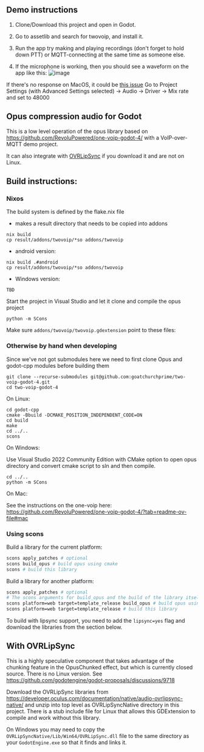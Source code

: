 ## Demo instructions
1. Clone/Download this project and open in Godot.
2. Go to assetlib and search for twovoip, and install it.
3. Run the app try making and playing recordings (don't forget to hold down PTT) or MQTT-connecting at the same time as someone else.

4. If the microphone is working, then you should see a waveform on the app like this:
![image](https://github.com/user-attachments/assets/6571635a-a134-4efb-862b-9e62f04854d6)

If there's no response on MacOS, it could be [this issue](https://github.com/quellus/GDTuber/issues/76)  Go to Project Settings (with Advanced Settings selected) -> Audio -> Driver -> Mix rate and set to 48000


## Opus compression audio for Godot

This is a low level operation of the opus library based on https://github.com/RevoluPowered/one-voip-godot-4/
with a VoIP-over-MQTT demo project.  

It can also integrate with [OVRLipSync](https://developer.oculus.com/documentation/native/audio-ovrlipsync-native/) 
if you download it and are not on Linux.

## Build instructions:

### Nixos

The build system is defined by the flake.nix file

 * makes a result directory that needs to be copied into addons

```
nix build
cp result/addons/twovoip/*so addons/twovoip
```

 * android version:

```
nix build .#android
cp result/addons/twovoip/*so addons/twovoip
```

 * Windows version:

```
TBD
```

Start the project in Visual Studio and let it clone and compile the opus project

```
python -m SCons
```

Make sure `addons/twovoip/twovoip.gdextension` point to these files:

### Otherwise by hand when developing

Since we've not got submodules here we need to
first clone Opus and godot-cpp modules before building them

```
git clone --recurse-submodules git@github.com:goatchurchprime/two-voip-godot-4.git
cd two-voip-godot-4
```

On Linux:

```
cd godot-cpp
cmake -Bbuild -DCMAKE_POSITION_INDEPENDENT_CODE=ON
cd build
make
cd ../..
scons
```

On Windows:

Use Visual Studio 2022 Community Edition with CMake option to open opus
directory and convert cmake script to sln and then compile.

```
cd ../..
python -m SCons
```
On Mac:

See the instructions on the one-voip here: https://github.com/RevoluPowered/one-voip-godot-4/?tab=readme-ov-file#mac

### Using scons

Build a library for the current platform:

```bash
scons apply_patches # optional
scons build_opus # build opus using cmake
scons # build this library
```

Build a library for another platform:

```bash
scons apply_patches # optional
# The scons arguments for build_opus and the build of the library itself must match!
scons platform=web target=template_release build_opus # build opus using cmake
scons platform=web target=template_release # build this library
```

To build with lipsync support, you need to add the `lipsync=yes` flag and download the libraries from the section below.

## With OVRLipSync

This is a highly speculative component that takes advantage of the chunking feature in the OpusChunked effect, 
but which is currently closed source.  There is no Linux version.
See https://github.com/godotengine/godot-proposals/discussions/9718

Download the OVRLipSync libraries from https://developer.oculus.com/documentation/native/audio-ovrlipsync-native/ 
and unzip into top level as OVRLipSyncNative directory in this project.  There is a stub include file 
for Linux that allows this GDExtension to compile and work without this library.

On Windows you may need to copy the `OVRLipSyncNative/Lib/Win64/OVRLipSync.dll` file to the same directory 
as your `GodotEngine.exe` so that it finds and links it. 
